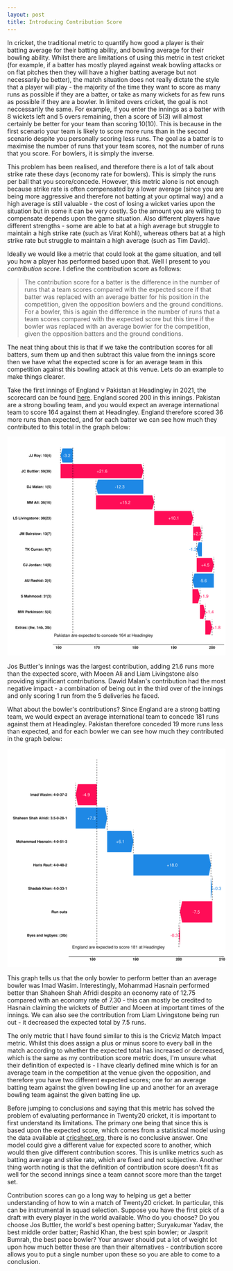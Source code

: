 ```yaml
---
layout: post
title: Introducing Contribution Score
---
```


In cricket, the traditional metric to quantify how good a player is their batting average for their batting ability, and bowling average for their bowling ability. Whilst there are limitations of using this metric in test cricket (for example, if a batter has mostly played against weak bowling attacks or on flat pitches then they will have a higher batting average but not necessarily be better), the match situation does not really dictate the style that a player will play - the majority of the time they want to score as many runs as possible if they are a batter, or take as many wickets for as few runs as possible if they are a bowler. In limited overs cricket, the goal is not neccessarily the same. For example, if you enter the innings as a batter with 8 wickets left and 5 overs remaining, then a score of 5(3) will almost certainly be better for your team than scoring 10(10). This is because in the first scenario your team is likely to score more runs than in the second scenario despite you personally scoring less runs. The goal as a batter is to maximise the number of runs that your team scores, not the number of runs that you score. For bowlers, it is simply the inverse.

This problem has been realised, and therefore there is a lot of talk about strike rate these days (economy rate for bowlers). This is simply the runs per ball that you score/concede. However, this metric alone is not enough because strike rate is often compensated by a lower average (since you are being more aggressive and therefore not batting at your optimal way) and a high average is still valuable - the cost of losing a wicket varies upon the situation but in some it can be very costly. So the amount you are willing to compensate depends upon the game situation. Also different players have different strengths - some are able to bat at a high average but struggle to maintain a high strike rate (such as Virat Kohli), whereas others bat at a high strike rate but struggle to maintain a high average (such as Tim David).

Ideally we would like a metric that could look at the game situation, and tell you how a player has performed based upon that. Well I present to you *contribution score*. I define the contribution score as follows:

> The contribution score for a batter is the difference in the number of runs that a team scores compared with the expected score if that batter was replaced with an average batter for his position in the competition, given the opposition bowlers and the ground conditions. For a bowler, this is again the difference in the number of runs that a team scores compared with the expected score but this time if the bowler was replaced with an average bowler for the competition, given the opposition batters and the ground conditions.

The neat thing about this is that if we take the contribution scores for all batters, sum them up and then subtract this value from the innings score then we have what the expected score is for an average team in this competition against this bowling attack at this venue. Lets do an example to make things clearer.

Take the first innings of England v Pakistan at Headingley in 2021, the scorecard can be found [here](https://www.espncricinfo.com/series/pakistan-tour-of-england-2021-1239529/england-vs-pakistan-2nd-t20i-1239541/full-scorecard). England scored 200 in this innings. Pakistan are a strong bowling team, and you would expect an average international team to score 164 against them at Headingley. England therefore scored 36 more runs than expected, and for each batter we can see how much they contributed to this total in the graph below:

![batters contributions plot](/images/batters_contributions.png)

Jos Buttler's innings was the largest contribution, adding 21.6 runs more than the expected score, with Moeen Ali and Liam Livingstone also providing significant contributions. Dawid Malan's contribution had the most negative impact - a combination of being out in the third over of the innings and only scoring 1 run from the 5 deliveries he faced.

What about the bowler's contributions? Since England are a strong batting team, we would expect an average international team to concede 181 runs against them at Headingley. Pakistan therefore conceded 19 more runs less than expected, and for each bowler we can see how much they contributed in the graph below:

![bowlers contributions plot](/images/bowlers_contributions.png)

This graph tells us that the only bowler to perform better than an average bowler was Imad Wasim. Interestingly, Mohammad Hasnain performed better than Shaheen Shah Afridi despite an economy rate of 12.75 compared with an economy rate of 7.30 - this can mostly be credited to Hasnain claiming the wickets of Buttler and Moeen at important times of the innings. We can also see the contribution from Liam Livingstone being run out - it decreased the expected total by 7.5 runs.

The only metric that I have found similar to this is the Cricviz Match Impact metric. Whilst this does assign a plus or minus score to every ball in the match according to whether the expected total has increased or decreased, which is the same as my contribution score metric does, I'm unsure what their definition of expected is - I have clearly defined mine which is for an average team in the competition at the venue given the opposition, and therefore you have two different expected scores; one for an average batting team against the given bowling line up and another for an average bowling team against the given batting line up.

Before jumping to conclusions and saying that this metric has solved the problem of evaluating performance in Twenty20 cricket, it is important to first understand its limitations. The primary one being that since this is based upon the expected score, which comes from a statistical model using the data available at [cricsheet.org](cricsheet.org), there is no conclusive answer. One model could give a different value for expected score to another, which would then give different contribution scores. This is unlike metrics such as batting average and strike rate, which are fixed and not subjective. Another thing worth noting is that the definition of contribution score doesn't fit as well for the second innings since a team cannot score more than the target set.

Contribution scores can go a long way to helping us get a better understanding of how to win a match of Twenty20 cricket. In particular, this can be instrumental in squad selection. Suppose you have the first pick of a draft with every player in the world available. Who do you choose? Do you choose Jos Buttler, the world's best opening batter; Suryakumar Yadav, the best middle order batter; Rashid Khan, the best spin bowler; or Jasprit Bumrah, the best pace bowler? Your answer should put a lot of weight lot upon how much better these are than their alternatives - contribution score allows you to put a single number upon these so you are able to come to a conclusion.